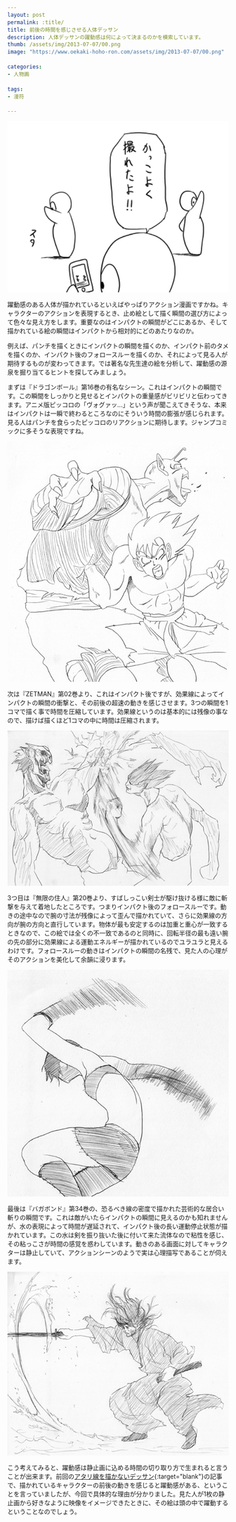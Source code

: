 ```yaml
---
layout: post
permalink: :title/
title: 前後の時間を感じさせる人体デッサン
description: 人体デッサンの躍動感は何によって決まるのかを模索しています。
thumb: /assets/img/2013-07-07/00.png
image: "https://www.oekaki-hoho-ron.com/assets/img/2013-07-07/00.png"

categories:
- 人物画

tags:
- 漫符

---
```


![波動拳写真の現場](/assets/img/2013-07-07/01.png)

躍動感のある人体が描かれているといえばやっぱりアクション漫画ですかね。キャラクターのアクションを表現するとき、止め絵として描く瞬間の選び方によって色々な見え方をします。重要なのはインパクトの瞬間がどこにあるか、そして描かれている絵の瞬間はインパクトから相対的にどのあたりなのか。

例えば、パンチを描くときにインパクトの瞬間を描くのか、インパクト前のタメを描くのか、インパクト後のフォロースルーを描くのか、それによって見る人が期待するものが変わってきます。では著名な先生達の絵を分析して、躍動感の源泉を掘り当てるヒントを探してみましょう。

まずは『ドラゴンボール』第16巻の有名なシーン。これはインパクトの瞬間です。この瞬間をしっかりと見せるとインパクトの重量感がビリビリと伝わってきます。アニメ版ピッコロの「ヴォグァッ...」という声が聞こえてきそうな、本来はインパクトは一瞬で終わるところなのにそういう時間の膨張が感じられます。見る人はパンチを食らったピッコロのリアクションに期待します。ジャンプコミックに多そうな表現ですね。

![ドラゴンボール](/assets/img/2013-07-07/02.png)

次は『ZETMAN』第02巻より、これはインパクト後ですが、効果線によってインパクトの瞬間の衝撃と、その前後の超速の動きを感じさせます。3つの瞬間を1コマで描く事で時間を圧縮しています。効果線というのは基本的には残像の事なので、描けば描くほど1コマの中に時間は圧縮されます。

![ZETMAN](/assets/img/2013-07-07/03.png)

3つ目は『無限の住人』第20巻より、すばしっこい剣士が駆け抜ける様に敵に斬撃を与えて着地したところです。つまりインパクト後のフォロースルーです。動きの途中なので腕の寸法が残像によって歪んで描かれていて、さらに効果線の方向が腕の方向と直行しています。物体が最も安定するのは加重と重心が一致するときなので、この絵では全くの不一致であるのと同時に、回転半径の最も遠い腕の先の部分に効果線による運動エネルギーが描かれているのでユラユラと見えるわけです。フォロースルーの動きはインパクトの瞬間の名残で、見た人の心理がそのアクションを美化して余韻に浸ります。

![無限の住人](/assets/img/2013-07-07/04.png)

最後は『バガボンド』第34巻の、恐るべき線の密度で描かれた芸術的な居合い斬りの瞬間です。これは敵がいたらインパクトの瞬間に見えるのかも知れませんが、水の表現によって時間が遅延されて、インパクト後の長い運動停止状態が描かれています。この水は剣を振り抜いた後に付いて来た流体なので粘性を感じ、その粘っこさが時間の感覚を惑わしています。動きのある画面に対してキャラクターは静止していて、アクションシーンのようで実は心理描写であることが伺えます。

![バガボンド](/assets/img/2013-07-07/05.png)

こう考えてみると、躍動感は静止画に込める時間の切り取り方で生まれると言うことが出来ます。前回の[アタリ線を描かないデッサン](/not-drawing-draft-human-body-sketch/index.html){:target="blank"}の記事で、描かれているキャラクターの前後の動きを感じると躍動感がある、ということを言っていましたが、今回で具体的な理由が分かりました。見た人が1枚の静止画から好きなように映像をイメージできたときに、その絵は頭の中で躍動するということなのでしょう。
